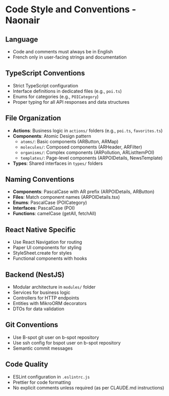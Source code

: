 # Code Style and Conventions - Naonair

## Language
- Code and comments must always be in English
- French only in user-facing strings and documentation

## TypeScript Conventions
- Strict TypeScript configuration
- Interface definitions in dedicated files (e.g., `poi.ts`)
- Enums for categories (e.g., `POICategory`)
- Proper typing for all API responses and data structures

## File Organization
- **Actions**: Business logic in `actions/` folders (e.g., `poi.ts`, `favorites.ts`)
- **Components**: Atomic Design pattern
  - `atoms/`: Basic components (ARButton, ARMap)
  - `molecules/`: Composed components (ARHeader, ARFilter)
  - `organisms/`: Complex components (ARPollution, ARListItemPOI)
  - `templates/`: Page-level components (ARPOIDetails, NewsTemplate)
- **Types**: Shared interfaces in `types/` folders

## Naming Conventions
- **Components**: PascalCase with AR prefix (ARPOIDetails, ARButton)
- **Files**: Match component names (ARPOIDetails.tsx)
- **Enums**: PascalCase (POICategory)
- **Interfaces**: PascalCase (POI)
- **Functions**: camelCase (getAll, fetchAll)

## React Native Specific
- Use React Navigation for routing
- Paper UI components for styling
- StyleSheet.create for styles
- Functional components with hooks

## Backend (NestJS)
- Modular architecture in `modules/` folder
- Services for business logic
- Controllers for HTTP endpoints
- Entities with MikroORM decorators
- DTOs for data validation

## Git Conventions
- Use B-spot git user on b-spot repository
- Use ssh config for bspot user on b-spot repository
- Semantic commit messages

## Code Quality
- ESLint configuration in `.eslintrc.js`
- Prettier for code formatting
- No explicit comments unless required (as per CLAUDE.md instructions)
